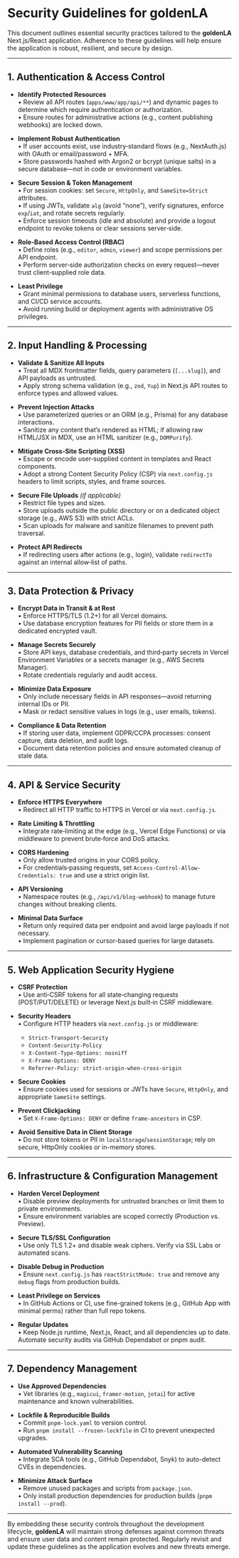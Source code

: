 # Security Guidelines for goldenLA

This document outlines essential security practices tailored to the **goldenLA** Next.js/React application. Adherence to these guidelines will help ensure the application is robust, resilient, and secure by design.

---

## 1. Authentication & Access Control

- **Identify Protected Resources**  
  • Review all API routes (`apps/www/app/api/**`) and dynamic pages to determine which require authentication or authorization.  
  • Ensure routes for administrative actions (e.g., content publishing webhooks) are locked down.

- **Implement Robust Authentication**  
  • If user accounts exist, use industry‐standard flows (e.g., NextAuth.js) with OAuth or email/password + MFA.  
  • Store passwords hashed with Argon2 or bcrypt (unique salts) in a secure database—not in code or environment variables.

- **Secure Session & Token Management**  
  • For session cookies: set `Secure`, `HttpOnly`, and `SameSite=Strict` attributes.  
  • If using JWTs, validate `alg` (avoid “none”), verify signatures, enforce `exp`/`iat`, and rotate secrets regularly.  
  • Enforce session timeouts (idle and absolute) and provide a logout endpoint to revoke tokens or clear sessions server‐side.

- **Role-Based Access Control (RBAC)**  
  • Define roles (e.g., `editor`, `admin`, `viewer`) and scope permissions per API endpoint.  
  • Perform server‐side authorization checks on every request—never trust client‐supplied role data.

- **Least Privilege**  
  • Grant minimal permissions to database users, serverless functions, and CI/CD service accounts.  
  • Avoid running build or deployment agents with administrative OS privileges.

---

## 2. Input Handling & Processing

- **Validate & Sanitize All Inputs**  
  • Treat all MDX frontmatter fields, query parameters (`[...slug]`), and API payloads as untrusted.  
  • Apply strong schema validation (e.g., `zod`, `Yup`) in Next.js API routes to enforce types and allowed values.

- **Prevent Injection Attacks**  
  • Use parameterized queries or an ORM (e.g., Prisma) for any database interactions.  
  • Sanitize any content that’s rendered as HTML; if allowing raw HTML/JSX in MDX, use an HTML sanitizer (e.g., `DOMPurify`).

- **Mitigate Cross-Site Scripting (XSS)**  
  • Escape or encode user‐supplied content in templates and React components.  
  • Adopt a strong Content Security Policy (CSP) via `next.config.js` headers to limit scripts, styles, and frame sources.

- **Secure File Uploads** *(if applicable)*  
  • Restrict file types and sizes.  
  • Store uploads outside the public directory or on a dedicated object storage (e.g., AWS S3) with strict ACLs.  
  • Scan uploads for malware and sanitize filenames to prevent path traversal.

- **Protect API Redirects**  
  • If redirecting users after actions (e.g., login), validate `redirectTo` against an internal allow‐list of paths.

---

## 3. Data Protection & Privacy

- **Encrypt Data in Transit & at Rest**  
  • Enforce HTTPS/TLS (1.2+) for all Vercel domains.  
  • Use database encryption features for PII fields or store them in a dedicated encrypted vault.

- **Manage Secrets Securely**  
  • Store API keys, database credentials, and third‐party secrets in Vercel Environment Variables or a secrets manager (e.g., AWS Secrets Manager).  
  • Rotate credentials regularly and audit access.

- **Minimize Data Exposure**  
  • Only include necessary fields in API responses—avoid returning internal IDs or PII.  
  • Mask or redact sensitive values in logs (e.g., user emails, tokens).

- **Compliance & Data Retention**  
  • If storing user data, implement GDPR/CCPA processes: consent capture, data deletion, and audit logs.  
  • Document data retention policies and ensure automated cleanup of stale data.

---

## 4. API & Service Security

- **Enforce HTTPS Everywhere**  
  • Redirect all HTTP traffic to HTTPS in Vercel or via `next.config.js`.

- **Rate Limiting & Throttling**  
  • Integrate rate‐limiting at the edge (e.g., Vercel Edge Functions) or via middleware to prevent brute‐force and DoS attacks.

- **CORS Hardening**  
  • Only allow trusted origins in your CORS policy.  
  • For credentials‐passing requests, set `Access-Control-Allow-Credentials: true` and use a strict origin list.

- **API Versioning**  
  • Namespace routes (e.g., `/api/v1/blog-webhook`) to manage future changes without breaking clients.

- **Minimal Data Surface**  
  • Return only required data per endpoint and avoid large payloads if not necessary.  
  • Implement pagination or cursor-based queries for large datasets.

---

## 5. Web Application Security Hygiene

- **CSRF Protection**  
  • Use anti‐CSRF tokens for all state‐changing requests (POST/PUT/DELETE) or leverage Next.js built‐in CSRF middleware.

- **Security Headers**  
  • Configure HTTP headers via `next.config.js` or middleware:  
    - `Strict-Transport-Security`  
    - `Content-Security-Policy`  
    - `X-Content-Type-Options: nosniff`  
    - `X-Frame-Options: DENY`  
    - `Referrer-Policy: strict-origin-when-cross-origin`

- **Secure Cookies**  
  • Ensure cookies used for sessions or JWTs have `Secure`, `HttpOnly`, and appropriate `SameSite` settings.

- **Prevent Clickjacking**  
  • Set `X-Frame-Options: DENY` or define `frame-ancestors` in CSP.

- **Avoid Sensitive Data in Client Storage**  
  • Do not store tokens or PII in `localStorage`/`sessionStorage`; rely on secure, HttpOnly cookies or in-memory stores.

---

## 6. Infrastructure & Configuration Management

- **Harden Vercel Deployment**  
  • Disable preview deployments for untrusted branches or limit them to private environments.  
  • Ensure environment variables are scoped correctly (Production vs. Preview).

- **Secure TLS/SSL Configuration**  
  • Use only TLS 1.2+ and disable weak ciphers. Verify via SSL Labs or automated scans.

- **Disable Debug in Production**  
  • Ensure `next.config.js` has `reactStrictMode: true` and remove any `debug` flags from production builds.

- **Least Privilege on Services**  
  • In GitHub Actions or CI, use fine-grained tokens (e.g., GitHub App with minimal perms) rather than full repo tokens.

- **Regular Updates**  
  • Keep Node.js runtime, Next.js, React, and all dependencies up to date. Automate security audits via GitHub Dependabot or pnpm audit.

---

## 7. Dependency Management

- **Use Approved Dependencies**  
  • Vet libraries (e.g., `magicui`, `framer-motion`, `jotai`) for active maintenance and known vulnerabilities.

- **Lockfile & Reproducible Builds**  
  • Commit `pnpm-lock.yaml` to version control.  
  • Run `pnpm install --frozen-lockfile` in CI to prevent unexpected upgrades.

- **Automated Vulnerability Scanning**  
  • Integrate SCA tools (e.g., GitHub Dependabot, Snyk) to auto-detect CVEs in dependencies.

- **Minimize Attack Surface**  
  • Remove unused packages and scripts from `package.json`.  
  • Only install production dependencies for production builds (`pnpm install --prod`).

---

By embedding these security controls throughout the development lifecycle, **goldenLA** will maintain strong defenses against common threats and ensure user data and content remain protected. Regularly revisit and update these guidelines as the application evolves and new threats emerge.